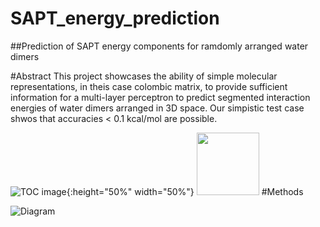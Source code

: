 # SAPT_energy_prediction
##Prediction of SAPT energy components for ramdomly arranged water dimers

#Abstract
This project showcases the ability of simple molecular representations, in theis case colombic matrix, to provide sufficient information for a multi-layer perceptron to predict segmented interaction energies of water dimers arranged in 3D space. Our simpistic test case shwos that accuracies < 0.1 kcal/mol are possible.

![TOC image](https://raw.github.com/eisenhart-andrew/SAPT_energy_prediction/main/toc_image.png){:height="50%" width="50%"}
<img src="https://raw.github.com/eisenhart-andrew/SAPT_energy_prediction/main/toc_image.png" width="100" height="100">
#Methods

![Diagram](https://raw.github.com/eisenhart-andrew/SAPT_energy_prediction/main/diagram.png)
